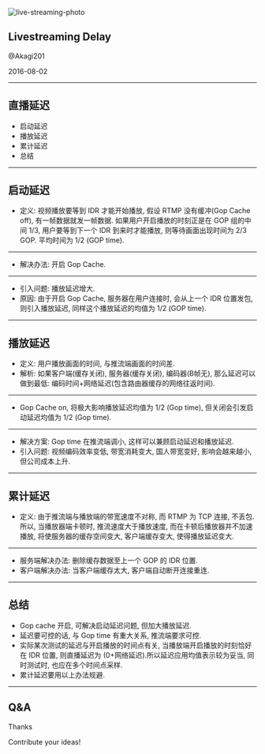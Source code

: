 
![live-streaming-photo](http://akslides.b0.upaiyun.com/live-streaming-photo.jpg)

## Livestreaming Delay

@Akagi201

2016-08-02

---

## 直播延迟

* 启动延迟
* 播放延迟
* 累计延迟
* 总结

---

## 启动延迟

* 定义: 视频播放要等到 IDR 才能开始播放, 假设 RTMP 没有缓冲(Gop Cache off), 有一帧数据就发一帧数据.
如果用户开启播放的时刻正是在 GOP 组的中间 1/3, 用户要等到下一个 IDR 到来时才能播放, 则等待画面出现时间为 2/3 GOP.
平均时间为 1/2 (GOP time).

----

* 解决办法: 开启 Gop Cache.

----

* 引入问题: 播放延迟增大.
* 原因: 由于开启 Gop Cache, 服务器在用户连接时, 会从上一个 IDR 位置发包, 则引入播放延迟, 同样这个播放延迟的均值为 1/2 (GOP time).

---

## 播放延迟

* 定义: 用户播放画面的时间, 与推流端画面的时间差.
* 解析: 如果客户端(缓存关闭), 服务器(缓存关闭), 编码器(B帧无), 那么延迟可以做到最低: 编码时间+网络延迟(包含路由器缓存的网络往返时间).

----

* Gop Cache on, 将极大影响播放延迟均值为 1/2 (Gop time), 但关闭会引发启动延迟均值为 1/2 (Gop time).

----

* 解决方案: Gop time 在推流端调小, 这样可以兼顾启动延迟和播放延迟.
* 引入问题: 视频编码效率变低, 带宽消耗变大, 国人带宽变好, 影响会越来越小, 但公司成本上升.

---

## 累计延迟

* 定义: 由于推流端与播放端的带宽速度不对称, 而 RTMP 为 TCP 连接, 不丢包.
所以, 当播放器端卡顿时, 推流速度大于播放速度, 而在卡顿后播放器并不加速播放, 将使服务器的缓存空间变大, 客户端缓存变大, 使得播放延迟变大.

----

* 服务端解决办法: 删除缓存数据至上一个 GOP 的 IDR 位置.
* 客户端解决办法: 当客户端缓存太大, 客户端自动断开连接重连.

---

## 总结
* Gop cache 开启, 可解决启动延迟问题, 但加大播放延迟.
* 延迟要可控的话, 与 Gop time 有重大关系, 推流端要求可控.
* 实际某次测试的延迟与开启播放的时间点有关, 当播放端开启播放的时刻恰好在 IDR 位置, 则直播延迟为 (0+网络延迟).所以延迟应用均值表示较为妥当, 同时测试时, 也应在多个时间点采样.
* 累计延迟要用以上办法规避.

---

## Q&A

Thanks

Contribute your ideas!
